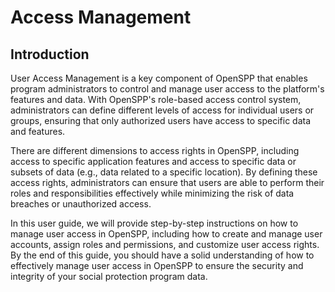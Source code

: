 # Access Management

## Introduction

User Access Management is a key component of OpenSPP that enables program administrators to control and manage user access to the platform's features and data. With OpenSPP's role-based access control system, administrators can define different levels of access for individual users or groups, ensuring that only authorized users have access to specific data and features.

There are different dimensions to access rights in OpenSPP, including access to specific application features and access to specific data or subsets of data (e.g., data related to a specific location). By defining these access rights, administrators can ensure that users are able to perform their roles and responsibilities effectively while minimizing the risk of data breaches or unauthorized access.

In this user guide, we will provide step-by-step instructions on how to manage user access in OpenSPP, including how to create and manage user accounts, assign roles and permissions, and customize user access rights. By the end of this guide, you should have a solid understanding of how to effectively manage user access in OpenSPP to ensure the security and integrity of your social protection program data.




